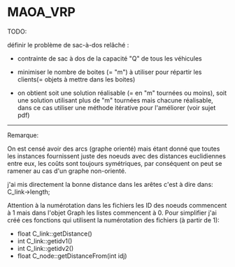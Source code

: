 # MAOA_VRP

TODO:

définir le problème de sac-à-dos relâché :

- contrainte de sac à dos de la capacité "Q" de tous les véhicules
- minimiser le nombre de boites (= "m") à utiliser pour répartir les clients(= objets à mettre dans les boites)

- on obtient soit une solution réalisable (= en "m" tournées ou moins), soit une solution utilisant plus de "m" tournées mais chacune réalisable, dans ce cas utiliser une méthode itérative pour l'améliorer (voir sujet pdf)

_______________________________

Remarque:


On est censé avoir des arcs (graphe orienté) mais étant donné que toutes les instances fournissent juste des noeuds avec des distances euclidiennes entre eux, les coûts sont toujours symétriques, par conséquent on peut se ramener au cas d'un graphe non-orienté.

j'ai mis directement la bonne distance dans les arêtes c'est  à dire dans: C_link->length;

Attention à la numérotation dans les fichiers les ID des noeuds commencent à 1 mais dans l'objet Graph les listes commencent à 0. Pour simplifier j'ai créé ces fonctions qui utilisent la numérotation des fichiers (à partir de 1):

- float C_link::getDistance()
- int C_link::getidv1()
- int C_link::getidv2()
- float C_node::getDistanceFrom(int idj)
